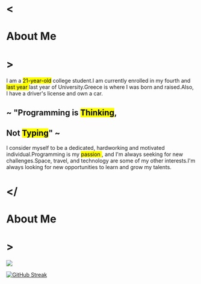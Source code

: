 <link href="style.css" rel="stylesheet"></link>
<div class="container"><div class="header"><h1 class="t">&lt;</h1><h1 class="main">About Me</h1><h1 class="t">&gt;</h1></div><div class="content"><div class="top"><span>I am a <mark>21-year-old</mark> college student.</span><span>I am currently enrolled in my fourth and <mark>last year </mark>last year of University.</span><span>Greece is where I was born and raised.</span><span>Also, I have a driver's license and own a car.</span></div><div class="quoteContainer false"><h2>~ "Programming is <mark class="color">Thinking</mark>,</h2><h2>Not <mark class="color">Typing</mark>" ~</h2></div><div class="bottom"><span>I consider myself to be a dedicated, hardworking and motivated individual.</span><span>Programming is my <mark>passion </mark>, and I'm always seeking for new challenges.</span><span>Space, travel, and technology are some of my other interests.</span><span>I'm always looking for new opportunities to learn and grow my talents.</span></div></div><div class="header"><h1 class="t">&lt;/</h1><h1 class="main">About Me</h1><h1 class="t">&gt;</h1></div></div>
<!-- ![Nikolas's GitHub stats](https://github-readme-stats.vercel.app/api?username=nikolasil&show_icons=true&hide_title=true&count_private=true)
[![Top Langs](https://github-readme-stats.vercel.app/api/top-langs/?username=nikolasil&langs_count=5)](https://github.com/anuraghazra/github-readme-stats) -->
<a href="https://github.com/anuraghazra/github-readme-stats">
  <img align="center" src="https://github-readme-stats.vercel.app/api?username=nikolasil&show_icons=true&theme=gruvbox" />
</a>

<!-- <a href="https://github.com/anuraghazra/convoychat">
  <img align="center" src="https://github-readme-stats.vercel.app/api/top-langs/?username=nikolasil&langs_count=5" />
</a>
 -->
 
 [![GitHub Streak](https://github-readme-streak-stats.herokuapp.com/?user=nikolasil)](https://git.io/streak-stats)
